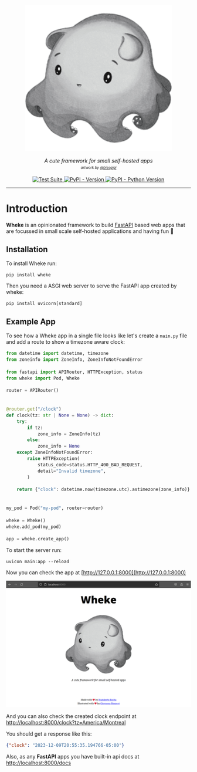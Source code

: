<p align="center">
  <img src="wheke.png" alt="Wheke"></a>
</p>

<p align="center">
  <em>A cute framework for small self-hosted apps</em>
  <br/>
  <em><sup><sub>artwork by <a href="https://bissgigi.art/">@bissgigi</a></sub></sup></em>
</p>

<p align="center">
  <a href="https://github.com/humrochagf/wheke/actions">
    <img src="https://github.com/humrochagf/wheke/workflows/Test%20Suite/badge.svg" alt="Test Suite">
  </a>
  <a href="https://pypi.org/project/wheke">
    <img src="https://img.shields.io/pypi/v/wheke.svg" alt="PyPI - Version">
  </a>
  <a href="https://pypi.org/project/wheke">
    <img src="https://img.shields.io/pypi/pyversions/wheke.svg" alt="PyPI - Python Version">
  </a>
</p>

---

# Introduction

**Wheke** is an opinionated framework to build [FastAPI](https://fastapi.tiangolo.com/) based web apps that are focussed in small scale self-hosted applications and having fun 🎉

## Installation

To install Wheke run:

```shell
pip install wheke
```

Then you need a ASGI web server to serve the FastAPI app created by wheke:

```shell
pip install uvicorn[standard]
```

## Example App

To see how a Wheke app in a single file looks like let's create a `main.py` file and add a route to show a timezone aware clock:

```python title="File: main.py"
from datetime import datetime, timezone
from zoneinfo import ZoneInfo, ZoneInfoNotFoundError

from fastapi import APIRouter, HTTPException, status
from wheke import Pod, Wheke

router = APIRouter()


@router.get("/clock")
def clock(tz: str | None = None) -> dict:
    try:
        if tz:
            zone_info = ZoneInfo(tz)
        else:
            zone_info = None
    except ZoneInfoNotFoundError:
        raise HTTPException(
            status_code=status.HTTP_400_BAD_REQUEST,
            detail="Invalid timezone",
        )

    return {"clock": datetime.now(timezone.utc).astimezone(zone_info)}


my_pod = Pod("my-pod", router=router)

wheke = Wheke()
wheke.add_pod(my_pod)

app = wheke.create_app()
```

To start the server run:

```shell
uvicon main:app --reload
```

Now you can check the app at [http://127.0.0.1:8000](http://127.0.0.1:8000)

![wheke homepage](img/wheke-homepage.png)

And you can also check the created clock endpoint at [http://localhost:8000/clock?tz=America/Montreal](http://localhost:8000/clock?tz=America/Montreal)

You should get a response like this:

```json
{"clock": "2023-12-09T20:55:35.194766-05:00"}
```

Also, as any **FastAPI** apps you have built-in api docs at [http://localhost:8000/docs](http://localhost:8000/docs)
